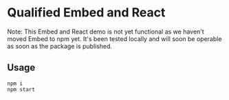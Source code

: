 # Qualified Embed and React

Note: This Embed and React demo is not yet functional as we haven't moved Embed to npm yet. It's been tested locally and will soon be operable as soon as the package is published.

## Usage

```
npm i
npm start
```
